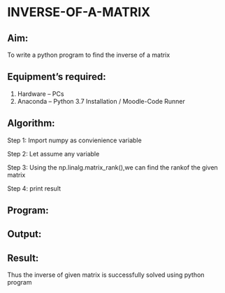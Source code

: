 # INVERSE-OF-A-MATRIX
## Aim:
To write a python program to find the inverse of a matrix
## Equipment’s required:
1. 	Hardware – PCs
2. 	Anaconda – Python 3.7 Installation / Moodle-Code Runner
## Algorithm:
Step 1:
Import numpy as convienience variable

Step 2:
Let assume any variable

Step 3:
Using the np.linalg.matrix_rank(),we can find the rankof the given matrix

Step 4:
print result
## Program:


## Output:


## Result:
Thus the inverse of given matrix is successfully solved using python program

